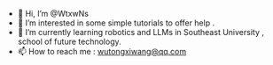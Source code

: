 - 👋 Hi, I’m @WtxwNs
- 👀 I’m interested in some simple tutorials to offer help .
- 🌱 I’m currently learning robotics and LLMs in Southeast University , school of future technology.
- 📫 How to reach me : wutongxiwang@qq.com
